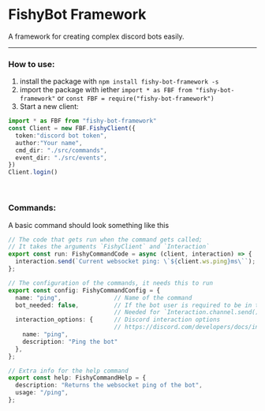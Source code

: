 # FishyBot Framework

A framework for creating complex discord bots easily.

<hr>

### How to use:

1. install the package with `npm install fishy-bot-framework -s`
2. import the package with iether `import * as FBF from "fishy-bot-framework"`
   or `const FBF = require("fishy-bot-framework")`
3. Start a new client:

```TypeScript
import * as FBF from "fishy-bot-framework"
const Client = new FBF.FishyClient({
  token:"discord bot token",
  author:"Your name",
  cmd_dir: "./src/commands",
  event_dir: "./src/events",
})
Client.login()
```

<br>

### Commands:

A basic command should look something like this

```TypeScript
// The code that gets run when the command gets called;
// It takes the arguments `FishyClient` and `Interaction`
export const run: FishyCommandCode = async (client, interaction) => {
  interaction.send(`Current websocket ping: \`${client.ws.ping}ms\``);
};

// The configuration of the commands, it needs this to run
export const config: FishyCommandConfig = {
  name: "ping",               // Name of the command
  bot_needed: false,          // If the bot user is required to be in the guild
                              // Needed for `Interaction.channel.send()` for example
  interaction_options: {      // Discord interaction options
                              // https://discord.com/developers/docs/interactions/slash-commands#create-global-application-command-json-params
    name: "ping",
    description: "Ping the bot"
  },
};

// Extra info for the help command
export const help: FishyCommandHelp = {
  description: "Returns the websocket ping of the bot",
  usage: "/ping",
};
```
